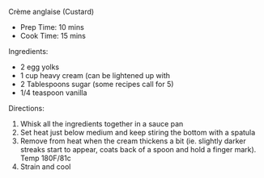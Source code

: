 Crème anglaise (Custard)

* Prep Time: 10 mins
* Cook Time: 15 mins

Ingredients:

* 2 egg yolks
* 1 cup heavy cream (can be lightened up with 
* 2 Tablespoons sugar (some recipes call for 5)
* 1/4 teaspoon vanilla

Directions:

1. Whisk all the ingredients together in a sauce pan
2. Set heat just below medium and keep stiring the bottom with a spatula
3. Remove from heat when the cream thickens a bit (ie. slightly darker streaks start to appear, coats back of a spoon and hold a finger mark). Temp 180F/81c
4. Strain and cool

